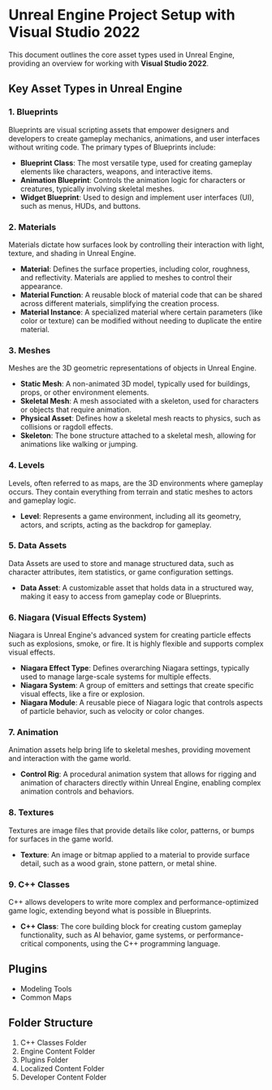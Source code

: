# Unreal Engine Project Setup with Visual Studio 2022

This document outlines the core asset types used in Unreal Engine, providing an overview for working with **Visual
Studio 2022**.

## Key Asset Types in Unreal Engine

### 1. Blueprints

Blueprints are visual scripting assets that empower designers and developers to create gameplay mechanics, animations,
and user interfaces without writing code. The primary types of Blueprints include:

- **Blueprint Class**: The most versatile type, used for creating gameplay elements like characters, weapons, and
  interactive items.
- **Animation Blueprint**: Controls the animation logic for characters or creatures, typically involving skeletal
  meshes.
- **Widget Blueprint**: Used to design and implement user interfaces (UI), such as menus, HUDs, and buttons.

### 2. Materials

Materials dictate how surfaces look by controlling their interaction with light, texture, and shading in Unreal Engine.

- **Material**: Defines the surface properties, including color, roughness, and reflectivity. Materials are applied to
  meshes to control their appearance.
- **Material Function**: A reusable block of material code that can be shared across different materials, simplifying
  the creation process.
- **Material Instance**: A specialized material where certain parameters (like color or texture) can be modified without
  needing to duplicate the entire material.

### 3. Meshes

Meshes are the 3D geometric representations of objects in Unreal Engine.

- **Static Mesh**: A non-animated 3D model, typically used for buildings, props, or other environment elements.
- **Skeletal Mesh**: A mesh associated with a skeleton, used for characters or objects that require animation.
- **Physical Asset**: Defines how a skeletal mesh reacts to physics, such as collisions or ragdoll effects.
- **Skeleton**: The bone structure attached to a skeletal mesh, allowing for animations like walking or jumping.

### 4. Levels

Levels, often referred to as maps, are the 3D environments where gameplay occurs. They contain everything from terrain
and static meshes to actors and gameplay logic.

- **Level**: Represents a game environment, including all its geometry, actors, and scripts, acting as the backdrop for
  gameplay.

### 5. Data Assets

Data Assets are used to store and manage structured data, such as character attributes, item statistics, or game
configuration settings.

- **Data Asset**: A customizable asset that holds data in a structured way, making it easy to access from gameplay code
  or Blueprints.

### 6. Niagara (Visual Effects System)

Niagara is Unreal Engine's advanced system for creating particle effects such as explosions, smoke, or fire. It is
highly flexible and supports complex visual effects.

- **Niagara Effect Type**: Defines overarching Niagara settings, typically used to manage large-scale systems for
  multiple effects.
- **Niagara System**: A group of emitters and settings that create specific visual effects, like a fire or explosion.
- **Niagara Module**: A reusable piece of Niagara logic that controls aspects of particle behavior, such as velocity or
  color changes.

### 7. Animation

Animation assets help bring life to skeletal meshes, providing movement and interaction with the game world.

- **Control Rig**: A procedural animation system that allows for rigging and animation of characters directly within
  Unreal Engine, enabling complex animation controls and behaviors.

### 8. Textures

Textures are image files that provide details like color, patterns, or bumps for surfaces in the game world.

- **Texture**: An image or bitmap applied to a material to provide surface detail, such as a wood grain, stone pattern,
  or metal shine.

### 9. C++ Classes

C++ allows developers to write more complex and performance-optimized game logic, extending beyond what is possible in
Blueprints.

- **C++ Class**: The core building block for creating custom gameplay functionality, such as AI behavior, game systems,
  or performance-critical components, using the C++ programming language.

## Plugins

- Modeling Tools
- Common Maps

## Folder Structure

1. C++ Classes Folder
2. Engine Content Folder
3. Plugins Folder
4. Localized Content Folder
5. Developer Content Folder
